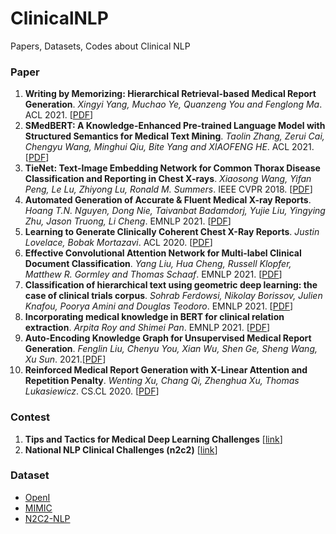# ClinicalNLP
Papers, Datasets, Codes about Clinical NLP

### Paper
1. **Writing by Memorizing: Hierarchical Retrieval-based Medical Report Generation**. *Xingyi Yang, Muchao Ye, Quanzeng You and Fenglong Ma*. ACL 2021. [[PDF](https://aclanthology.org/2021.acl-long.387/)]
2. **SMedBERT: A Knowledge-Enhanced Pre-trained Language Model with Structured Semantics for Medical Text Mining**. *Taolin Zhang, Zerui Cai, Chengyu Wang, Minghui Qiu, Bite Yang and XIAOFENG HE*. ACL 2021. [[PDF](https://aclanthology.org/2021.acl-long.457/)]
3. **TieNet: Text-Image Embedding Network for Common Thorax Disease Classification and Reporting in Chest X-rays**. *Xiaosong Wang, Yifan Peng, Le Lu, Zhiyong Lu, Ronald M. Summers*. IEEE CVPR 2018. [[PDF](https://arxiv.org/abs/1801.04334#)]
4. **Automated Generation of Accurate & Fluent Medical X-ray Reports**. *Hoang T.N. Nguyen, Dong Nie, Taivanbat Badamdorj, Yujie Liu, Yingying Zhu, Jason Truong, Li Cheng*. EMNLP 2021. [[PDF](https://arxiv.org/abs/2108.12126)]
5. **Learning to Generate Clinically Coherent Chest X-Ray Reports**. *Justin Lovelace, Bobak Mortazavi*. ACL 2020. [[PDF](https://aclanthology.org/2020.findings-emnlp.110/)]
6. **Effective Convolutional Attention Network for Multi-label Clinical Document Classification**. *Yang Liu, Hua Cheng, Russell Klopfer, Matthew R. Gormley and Thomas Schaaf*. EMNLP 2021. [[PDF](http://www.cs.cmu.edu/~mgormley/papers/liu+al.emnlp.2021.pdf)]
7. **Classification of hierarchical text using geometric deep learning: the case of clinical trials corpus**. *Sohrab Ferdowsi, Nikolay Borissov, Julien Knafou, Poorya Amini and Douglas Teodoro*. EMNLP 2021. [[PDF](https://arxiv.org/abs/2110.15710)]
8. **Incorporating medical knowledge in BERT for clinical relation extraction**. *Arpita Roy and Shimei Pan*. EMNLP 2021. [[PDF](https://aclanthology.org/2021.emnlp-main.435/)]
9. **Auto-Encoding Knowledge Graph for Unsupervised Medical Report Generation**. *Fenglin Liu, Chenyu You, Xian Wu, Shen Ge, Sheng Wang, Xu Sun*. 2021.[[PDF](https://arxiv.org/abs/2111.04318)]
10. **Reinforced Medical Report Generation with X-Linear Attention and Repetition Penalty**. *Wenting Xu, Chang Qi, Zhenghua Xu, Thomas Lukasiewicz*. CS.CL 2020. [[PDF](https://arxiv.org/abs/2011.07680)]


### Contest
1. **Tips and Tactics for Medical Deep Learning Challenges** [[link](https://medium.com/@GorkemPolat/tips-and-tactics-for-medical-deep-learning-challenges-99c40e94d709)]
2. **National NLP Clinical Challenges (n2c2)** [[link](https://n2c2.dbmi.hms.harvard.edu/about-n2c2)]

### Dataset
- [OpenI](https://openi.nlm.nih.gov/)
- [MIMIC](https://physionet.org/content/mimiciii-demo/1.4/)
- [N2C2-NLP](https://portal.dbmi.hms.harvard.edu/projects/n2c2-nlp/)
